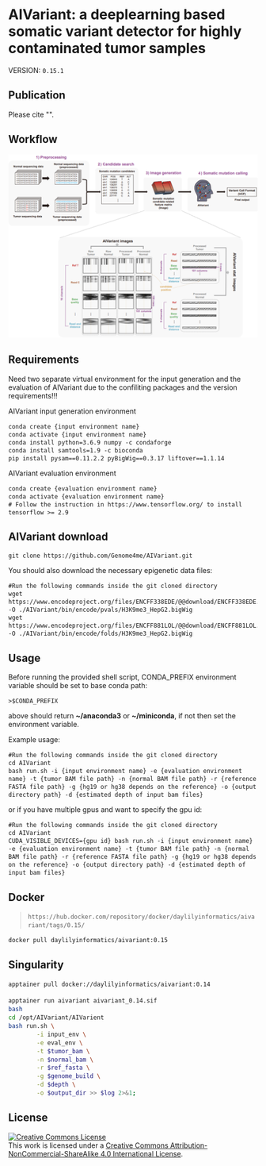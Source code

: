 # AIVariant: a deeplearning based somatic variant detector for highly contaminated tumor samples

VERSION: `0.15.1`

## Publication
Please cite "".

## Workflow
![Workflow](workflow.PNG)

## Requirements
Need two separate virtual environment for the input generation and the evaluation of AIVariant 
due to the confiliting packages and the version requirements!!!

AIVariant input generation environment
```
conda create {input environment name}
conda activate {input environment name} 
conda install python=3.6.9 numpy -c condaforge
conda install samtools=1.9 -c bioconda
pip install pysam==0.11.2.2 pyBigWig==0.3.17 liftover==1.1.14 
```

AIVariant evaluation environment
```
conda create {evaluation environment name}
conda activate {evaluation environment name}
# Follow the instruction in https://www.tensorflow.org/ to install tensorflow >= 2.9
```

## AIVariant download
```
git clone https://github.com/Genome4me/AIVariant.git
```

You should also download the necessary epigenetic data files:
```
#Run the following commands inside the git cloned directory
wget https://www.encodeproject.org/files/ENCFF338EDE/@@download/ENCFF338EDE.bigWig -O ./AIVariant/bin/encode/pvals/H3K9me3_HepG2.bigWig
wget https://www.encodeproject.org/files/ENCFF881LOL/@@download/ENCFF881LOL.bigWig -O ./AIVariant/bin/encode/folds/H3K9me3_HepG2.bigWig
```

## Usage 
Before running the provided shell script, CONDA_PREFIX environment variable should be set to base conda path:
```
>$CONDA_PREFIX
```
above should return **~/anaconda3** or **~/miniconda**, if not then set the environment variable.

Example usage:
```
#Run the following commands inside the git cloned directory
cd AIVariant
bash run.sh -i {input environment name} -e {evaluation environment name} -t {tumor BAM file path} -n {normal BAM file path} -r {reference FASTA file path} -g {hg19 or hg38 depends on the reference} -o {output directory path} -d {estimated depth of input bam files}
```

or if you have multiple gpus and want to specify the gpu id:
```
#Run the following commands inside the git cloned directory
cd AIVariant
CUDA_VISIBLE_DEVICES={gpu id} bash run.sh -i {input environment name} -e {evaluation environment name} -t {tumor BAM file path} -n {normal BAM file path} -r {reference FASTA file path} -g {hg19 or hg38 depends on the reference} -o {output directory path} -d {estimated depth of input bam files}
```

## Docker

> `https://hub.docker.com/repository/docker/daylilyinformatics/aivariant/tags/0.15/`

```bash
docker pull daylilyinformatics/aivariant:0.15
```

## Singularity

```bash
apptainer pull docker://daylilyinformatics/aivariant:0.14

apptainer run aivariant aivariant_0.14.sif
bash
cd /opt/AIVariant/AIVarient
bash run.sh \
        -i input_env \
        -e eval_env \
        -t $tumor_bam \
        -n $normal_bam \
        -r $ref_fasta \
        -g $genome_build \
        -d $depth \
        -o $output_dir >> $log 2>&1;
```


## License
<a rel="license" href="http://creativecommons.org/licenses/by-nc-sa/4.0/"><img alt="Creative Commons License" style="border-width:0" src="https://i.creativecommons.org/l/by-nc-sa/4.0/88x31.png" /></a><br />This work is licensed under a <a rel="license" href="http://creativecommons.org/licenses/by-nc-sa/4.0/">Creative Commons Attribution-NonCommercial-ShareAlike 4.0 International License</a>.